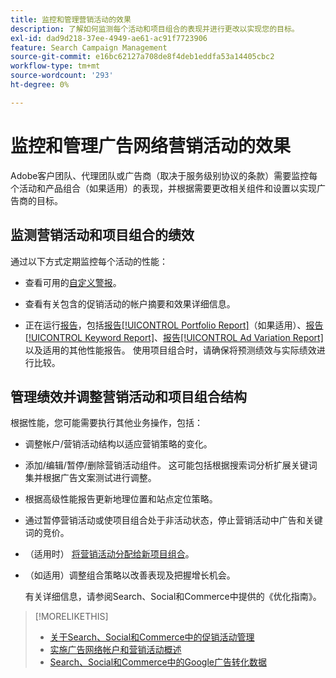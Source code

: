 ```yaml
---
title: 监控和管理营销活动的效果
description: 了解如何监测每个活动和项目组合的表现并进行更改以实现您的目标。
exl-id: dad9d218-37ee-4949-ae61-ac91f7723906
feature: Search Campaign Management
source-git-commit: e16bc62127a708de8f4deb1eddfa53a14405cbc2
workflow-type: tm+mt
source-wordcount: '293'
ht-degree: 0%

---
```


# 监控和管理广告网络营销活动的效果

Adobe客户团队、代理团队或广告商（取决于服务级别协议的条款）需要监控每个活动和产品组合（如果适用）的表现，并根据需要更改相关组件和设置以实现广告商的目标。

## 监测营销活动和项目组合的绩效

通过以下方式定期监控每个活动的性能：

* 查看可用的[自定义警报](/help/search-social-commerce/alerts/alert-view.md)。

* 查看有关包含的促销活动的帐户摘要和效果详细信息。

* 正在运行[报告](/help/search-social-commerce/reports/report-about.md)，包括[报告[!UICONTROL Portfolio Report]](/help/search-social-commerce/reports/management/basic-advanced/portfolio-report.md)（如果适用）、[报告[!UICONTROL Keyword Report]](/help/search-social-commerce/reports/management/basic-advanced/keyword-report.md)、[报告[!UICONTROL Ad Variation Report]](/help/search-social-commerce/reports/management/basic-advanced/ad-variation-report.md)以及适用的其他性能报告。 使用项目组合时，请确保将预测绩效与实际绩效进行比较。

## 管理绩效并调整营销活动和项目组合结构

根据性能，您可能需要执行其他业务操作，包括：

* 调整帐户/营销活动结构以适应营销策略的变化。

* 添加/编辑/暂停/删除营销活动组件。 这可能包括根据搜索词分析扩展关键词集并根据广告文案测试进行调整。

* 根据高级性能报告更新地理位置和站点定位策略。

* 通过暂停营销活动或使项目组合处于非活动状态，停止营销活动中广告和关键词的竞价。

* （适用时） [将营销活动分配给新项目组合](/help/search-social-commerce/campaign-management/campaign-assign-to-portfolio.md)。

* （如适用）调整组合策略以改善表现及把握增长机会。

  有关详细信息，请参阅Search、Social和Commerce中提供的《优化指南》。<!-- verify convention for referencing Optimization Guide here -->

>[!MORELIKETHIS]
>
>* [关于Search、Social和Commerce中的促销活动管理](campaign-management-about.md)
>* [实施广告网络帐户和营销活动概述](campaign-implemention-overview.md)
>* [Search、Social和Commerce中的Google广告转化数据](google-conversion-data.md)
